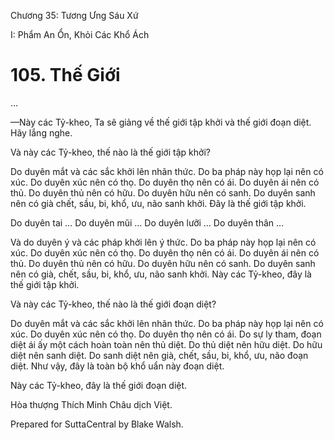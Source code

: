  

Chương 35: Tương Ưng Sáu Xứ

I: Phẩm An Ổn, Khỏi Các Khổ Ách

# 105\. Thế Giới

…

—Này các Tỷ-kheo, Ta sẽ giảng về thế giới tập khởi và thế giới đoạn diệt. Hãy lắng nghe.

Và này các Tỷ-kheo, thế nào là thế giới tập khởi?

Do duyên mắt và các sắc khởi lên nhãn thức. Do ba pháp này họp lại nên có xúc. Do duyên xúc nên có thọ. Do duyên thọ nên có ái. Do duyên ái nên có thủ. Do duyên thủ nên có hữu. Do duyên hữu nên có sanh. Do duyên sanh nên có già chết, sầu, bi, khổ, ưu, não sanh khởi. Ðây là thế giới tập khởi.

Do duyên tai … Do duyên mũi … Do duyên lưỡi … Do duyên thân …

Và do duyên ý và các pháp khởi lên ý thức. Do ba pháp này họp lại nên có xúc. Do duyên xúc nên có thọ. Do duyên thọ nên có ái. Do duyên ái nên có thủ. Do duyên thủ nên có hữu. Do duyên hữu nên có sanh. Do duyên sanh nên có già, chết, sầu, bi, khổ, ưu, não sanh khởi. Này các Tỷ-kheo, đây là thế giới tập khởi.

Và này các Tỷ-kheo, thế nào là thế giới đoạn diệt?

Do duyên mắt và các sắc khởi lên nhãn thức. Do ba pháp này họp lại nên có xúc. Do duyên xúc nên có thọ. Do duyên thọ nên có ái. Do sự ly tham, đoạn diệt ái ấy một cách hoàn toàn nên thủ diệt. Do thủ diệt nên hữu diệt. Do hữu diệt nên sanh diệt. Do sanh diệt nên già, chết, sầu, bi, khổ, ưu, não đoạn diệt. Như vậy, đây là toàn bộ khổ uẩn này đoạn diệt.

Này các Tỷ-kheo, đây là thế giới đoạn diệt.

Hòa thượng Thích Minh Châu dịch Việt.

Prepared for SuttaCentral by Blake Walsh.